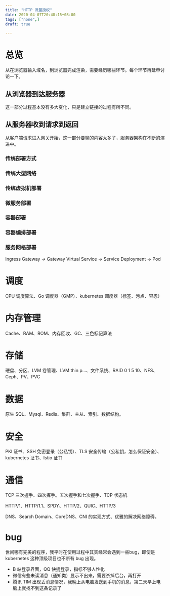 ```yaml
---
title: "HTTP 流量授权"
date: 2020-04-07T20:48:15+08:00
tags: ["none",]
draft: true 

---
```


# 总览

从在浏览器输入域名，到浏览器完成渲染，需要经历哪些环节。每个环节再延申讨论一下。

## 从浏览器到达服务器

这一部分过程基本没有多大变化，只是建立链接的过程有所不同。

## 从服务器收到请求到返回

从客户端请求进入网关开始，这一部分要聊的内容太多了，服务器架构在不断的演进中。

### 传统部署方式

### 传统大型网络

### 传统虚拟机部署

### 微服务部署

### 容器部署

### 容器编排部署

### 服务网格部署

Ingress Gateway -> Gateway
Virtual Service -> Service
Deployment -> Pod

# 调度

CPU 调度算法、Go 调度器（GMP）、kubernetes 调度器（标签、污点、容忍）

# 内存管理

Cache、RAM、ROM、内存回收、GC、三色标记算法

# 存储

硬盘、分区、LVM 卷管理、LVM thin p...、文件系统、RAID 0 1 5 10、NFS、Ceph、PV、PVC

# 数据

原生 SQL、Mysql、Redis、集群、主从、索引、数据结构。

# 安全

PKI 证书、SSH 免密登录（公私钥）、TLS 安全传输（公私钥，怎么保证安全）、kubernetes 证书、Istio 证书

# 通信
 
TCP 三次握手、四次挥手。五次握手和七次握手、TCP 状态机

HTTP/1、HTTP/1.1、SPDY、HTTP/2、QUIC、HTTP/3

DNS、Search Domain、CoreDNS、CNI 的实现方式、优雅的解决网络障碍。

# bug

世间哪有完美的程序，我平时在使用过程中其实经常会遇到一些bug，即使是 kubernetes 这种顶级项目也不断有 bug 出现。

- B 站登录界面，QQ 快捷登录，指标不够人性化
- 微信有些未读消息（通知类）显示不出来，需要杀掉后台，再打开
- 腾讯 TIM 出现丢消息情况，我晚上从电脑发送到手机的消息，第二天早上电脑上就找不到这条记录了
